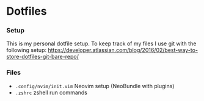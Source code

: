 # Dotfiles

### Setup
This is my personal dotfile setup. To keep track of my files I use git with the following setup: 
https://developer.atlassian.com/blog/2016/02/best-way-to-store-dotfiles-git-bare-repo/

### Files
* `.config/nvim/init.vim` Neovim setup (NeoBundle with plugins)
* `.zshrc` zshell run commands
